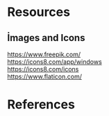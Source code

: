 # Resources
## İmages and Icons

https://www.freepik.com/  
https://icons8.com/app/windows  
https://icons8.com/icons  
https://www.flaticon.com/  

# References




